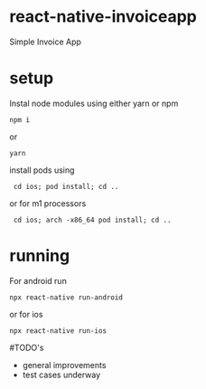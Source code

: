 # react-native-invoiceapp

Simple Invoice App

# setup

Instal node modules using either yarn or npm

`npm i`

or

`yarn`

install pods using

` cd ios; pod install; cd ..`

or for m1 processors

` cd ios; arch -x86_64 pod install; cd ..`

# running

For android run

`npx react-native run-android`

or for ios

`npx react-native run-ios`

#TODO's

- general improvements
- test cases underway
